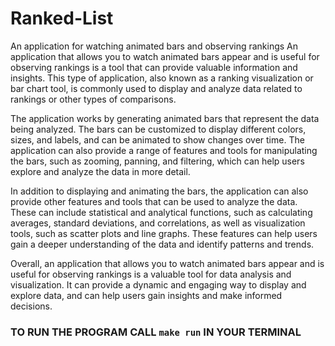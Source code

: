 # Ranked-List

An application for watching animated bars and observing rankings
An application that allows you to watch animated bars appear and is useful for observing rankings is a tool that can provide valuable information and insights. This type of application, also known as a ranking visualization or bar chart tool, is commonly used to display and analyze data related to rankings or other types of comparisons.

The application works by generating animated bars that represent the data being analyzed. The bars can be customized to display different colors, sizes, and labels, and can be animated to show changes over time. The application can also provide a range of features and tools for manipulating the bars, such as zooming, panning, and filtering, which can help users explore and analyze the data in more detail.

In addition to displaying and animating the bars, the application can also provide other features and tools that can be used to analyze the data. These can include statistical and analytical functions, such as calculating averages, standard deviations, and correlations, as well as visualization tools, such as scatter plots and line graphs. These features can help users gain a deeper understanding of the data and identify patterns and trends.

Overall, an application that allows you to watch animated bars appear and is useful for observing rankings is a valuable tool for data analysis and visualization. It can provide a dynamic and engaging way to display and explore data, and can help users gain insights and make informed decisions.

### TO RUN THE PROGRAM CALL `make run` IN YOUR TERMINAL
